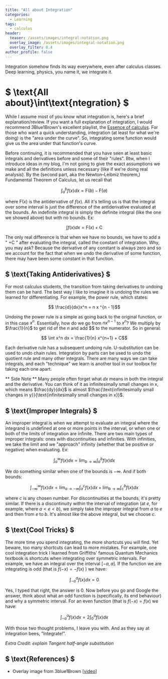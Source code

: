 ```yaml
---
title: "All about Integration"
categories:
  - Learning
tags:
  - calculus
header:
  teaser: /assets/images/integral-notation.png
  overlay_image: /assets/images/integral-notation.png
  overlay_filter: 0.4
author_profile: false
---
```


Integration somehow finds its way everywhere, even after calculus classes. Deep learning, physics, you name it, we integrate it.

# $ \text{All about}\int\text{ntegration} $

While I assume most of you know what integration is, here's a brief explanation/review. If you want a full explanation of integration, I would recommend 3Blue1Brown's excellent playlist, the [Essence of calculus](https://youtube.com/playlist?list=PLZHQObOWTQDMsr9K-rj53DwVRMYO3t5Yr&si=YGEAEDvr00VFtibe). 
For those who want a quick understanding, integration (at least for what we're doing) is the "area under the curve". So, integrating some function would give us the area under that function's curve. 

Before continuing, it is recommended that you have seen at least basic integrals and derivatives before and some of their "rules". Btw, when I introduce ideas in my blog, I'm not going to give the exact assumptions we make and all the definitions unless necessary (like if we're doing real analysis). By the (second part, aka the Newton–Leibniz theorem,) Fundamental Theorem of Calculus, let us recall that

$$ \int_{a}^{b} f(x) dx = \text{F}(b) - \text{F}(a)$$

where $\text{F}(x)$ is the antidervative of $f(x)$. All it's telling us is that the integral over some interval is just the difference of the antiderivative evaluated at the bounds. An indefinite integral is simply the definite integral (like the one we showed above) but with no bounds. Ex:

$$ \int f(x) dx = \text{F}(x) + \text{C}$$

The only real difference is that when we have no bounds, we have to add a " $+ \text{C}$ " after evaluating the integral, called the constant of integration. Why, you may ask? Because the derivative of any constant is always zero and so we account for the fact that when we undo the derivative of some function, there may have been some constant in that function.

## $ \text{Taking Antiderivatives} $

For most calculus students, the transition from taking derivatives to undoing them can be hard. The best way I like to imagine it is undoing the rules we learned for differentiating. For example, the power rule, which states:

$$ \frac{d}{dx}x^n = n x ^{n - 1}$$ 

Undoing the power rule is a simple as going back to the original function, or in this case $x^n$. Essentially, how do we go from $n x^{n-1}$ to $x^n$? We multiply by $\frac{1}{n}$ to get rid of the $n$ and add $$ to the numerator. So in general:

$$ \int x^n dx = \frac{1}{n} x^{n+1} + C$$

Each derivative rule has a subsequent undoing rule. U-substitution can be used to undo chain rules. Integration by parts can be used to undo the quotient rule and many other integrals. There are many ways we can take integrals, and each "technique" we learn is another tool in our toolbox for taking each one apart.

** Side Note ** Many people often forget what $dx$ means in both the integral and the derivative. You can think of it as infinitesimally small changes in x, which means $\frac{dy}{dx}$ is almost $\frac{\text{infinitesimally small changes in y}}{\text{infinitesimally small changes in x}}$.

## $ \text{Improper Integrals} $

An improper integral is when we attempt to evaluate an integral where the integrand is undefined at one or more points in the interval, or when one or both of the limits of integration are infinite. There are two main types of improper integrals: ones with discontinuities and infinities. With infinities, we take the limit and we "approach" infinity (whether that be positive or negative) when evaluating. Ex:

$$ \int_{a}^{\infty} f(x) dx = \lim_{b \to \infty} \int_{a}^{b} f(x) dx$$

We do something similar when one of the bounds is $-\infty$. And if both bounds:

$$ \int_{-\infty}^{\infty} f(x) dx = \lim_{a \to -\infty} \int_{a}^{c} f(x) dx + \lim_{b \to \infty} \int_{c}^{b} f(x) dx$$

where $c$ is any chosen number. For discontinuities at the bounds, it's pretty similar. If there is a discontinuity within the interval of integration (at $e$, for example, where $a < e < b$), we simply take the improper integral from $a$ to $e$ and then from $e$ to $b$. It's almost like the above integral, but we choose $c$.

## $ \text{Cool Tricks} $

The more time you spend integrating, the more shortcuts you will find. Yet beware, too many shortcuts can lead to more mistakes. For example, one cool integration trick I learned from Griffiths' famous Quantum Mechanics textbook is shortcuts when integrating over symmetric intervals. For example, we have an integral over the interval $[-a, a]$. If the function we are integrating is odd (that is $f(-x) = -f(x)$ ) we have:

$$ \int_{-a}^{a} f(x) dx = 0$$

Yes, I typed that right, the answer is 0. Now before you go and Google the answer, think about what an odd function is (specifically, its end behaviour) and why a symmetric interval. For an even function (that is $f(-x) = f(x)$ we have:

$$ \int_{-a}^{a} f(x) dx = 2\int_{0}^{a} f(x) dx$$

With those two thought problems, I leave you with. And as they say at integration bees, "Integrate!".

*Extra Credit: explain Tangent half-angle substitution*

## $ \text{References} $
- Overlay image from 3blue1Brown [[video](https://youtu.be/rfG8ce4nNh0?si=aRLJ6cdK4dISm0V0)]
